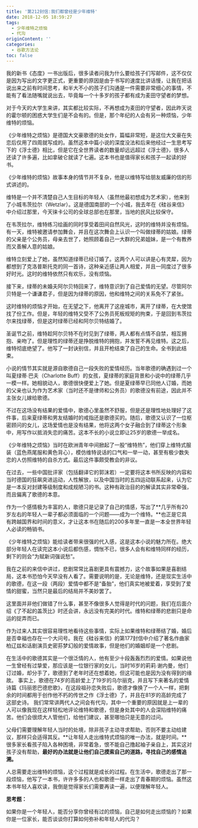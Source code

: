 ```yaml
---
title: '第212封信:我们都曾经是少年维特'
date: 2018-12-05 18:59:27
tags:
  - 少年维特之烦恼
  - 代沟
originContent: ''
categories:
  - 谷歌方法论
toc: false
---
```

我的新书《态度》一书出版后，很多读者问我为什么要给孩子们写邮件，这不仅仅是因为写出的文字更正式，更重要的原因是由于书写的速度比讲话慢，让我在把话说出来之前有时间思考，和半大不小的孩子们沟通是一件需要非常细心的事情，不能有了看法随嘴就说出去，毕竟每一个十多岁的孩子都有成为麦田守望者的梦想。

对于今天的大学生来讲，其实都比较实际，不再想成为麦田的守望者，因此昨天说的霍尔顿的困惑大学生们是不会有的。但是，那个年纪的人会有另一种烦恼，少年维特的烦恼。

《少年维特之烦恼》是德国大文豪歌德的处女作，篇幅非常短，是这位大文豪在失恋后仅用了四周就写成的。虽然这本中篇小说的深度没法和后来他经过一生思考写下的《浮士德》相比，但是它在全世界读者的数量却远远超过《浮士德》，很多人还读了许多遍，比如拿破仑就读了七遍。这本书也是值得家长和孩子一起读的好书。<escape><!-- more --></escape>

《少年维特的烦恼》故事本身的情节并不复杂，他是以维特写给朋友威廉的信的形式讲述的。

维特是一个并不清楚自己人生目标的年轻人（虽然他最初想成为艺术家），他来到了小城韦茨拉尔（Wetzlar）。这是德国南部的一个小城，我去年在《硅谷来信》中介绍过那里，今天徕卡公司的全球总部也在那里，当地的民风比较保守。

在韦茨拉尔，维特练习绘画的同时享受着田间自然风光，这时的维特并没有烦恼。有一天，维特被邀请参加舞会，并且在这次舞会上认识一个叫做绿蒂的姑娘。绿蒂的父亲是个公务员，母亲去世了，她照顾着自己一大群的兄弟姐妹，是一个有教养而又善解人意的姑娘。

维特立刻爱上了她，虽然知道绿蒂已经订婚了。这两个人可以讲是心有灵犀，因为都想到了克洛普斯托克的同一首诗，这种亲近感让两人相爱，并且一同度过了很多好时光。这时的维特依然只有欢乐，没有烦恼。

接下来，绿蒂的未婚夫阿尔贝特回来了，维特意识到了自己爱情的无望。尽管阿尔贝特是一个谦谦君子，但是因为绿蒂的原因，他和维特之间的关系免不了紧张。

这时维特的烦恼才开始，在无望之下，他离开了这座城市，离开了绿蒂，在大使馆找了份工作。但是，年轻的维特又受不了公务员死板规矩的拘束，于是回到韦茨拉尔来找绿蒂，但是这时绿蒂已经和阿尔贝特结婚了。

圣诞节之前，维特趁阿尔贝特不在时见到了绿蒂，两人都有点情不自禁，相互拥抱、亲吻了。但是理性的绿蒂还是挣脱维特的拥抱，并发誓不再见维特。这之后，维特彻底绝望了。他写了一封诀别信，并且开枪结束了自己的生命。全书到此结束。

小说的情节其实就是源自歌德自己一段失败的爱情经历。当年歌德的确遇到过一个叫夏绿蒂∙巴夫（Charlotte Buff）的女孩，夏绿蒂的家庭背景和小说中的绿蒂几乎一模一样。她相貌动人，歌德很快便爱上了她。但是夏绿蒂早已同他人订婚，而她的父亲也认为作为艺术家（当时还不是律师和公务员）的歌德没有前途，因此并不主张女儿嫁给歌德。

不过在这场没有结果的爱情中，歌德心里虽然不舒服，但是还是理性地处理好了这件事，后来夏绿蒂和男友结婚时的戒指还是歌德买的。随后，歌德又认识了一位枢密顾问的女儿，这场爱情也是没有结果，他将这两个女子融合到了绿蒂这个形象中，用写作以抵消失恋的痛苦。这本不长的小说立即让25岁的歌德一举成名。

《少年维特之烦恼》当时在欧洲青年中间掀起了一股“维特热”，他们穿上维特式服装（蓝色燕尾服和黄色背心），模仿维特说话的口气和一举一动，甚至有极少数失恋的人仿照维特的自杀方式。最后这件事颇受教会的非议。

在过去，一些中国批评家（包括翻译它的郭沫若）一定要将这本书所反映的内容和当时德国的狂飙突进运动，人性解放，以及中国当时的五四运动联系起来，认为它是一本反对封建等级制度和成规陋习的书。这种有政治目的的解读其实非常牵强，而且偏离了歌德的本意。

作为一个感情极为丰富的人，歌德只是记录了自己的情感，写出了**几乎所有20岁左右的年轻人一辈子都必须面临的一个问题——成为一个维特。**也正是它具有跨越国界和时间的意义，才让这本书在随后的200多年里一直是一本全世界年轻人必读的畅销书。

《少年维特之烦恼》能给读者带来很强的代入感，这是这本小说的魅力所在。绝大部分年轻人在读完这本小说后都伤感，惆怅不已，很多人会有和维特同样的经历，剩下的则会“为赋新词强说愁”。

我在之前的来信中讲过，悲剧常常比喜剧更具有震撼力，这个故事如果是喜剧结局，这本书恐怕今天早没有人看了。需要说明的是，无论是维特，还是现实生活中的歌德，在这一段（两段）爱情中都不是“备胎”，他们真实地被爱着，享受到了爱情的甜蜜，当然只是最后的结局并不美妙罢了。

这里面并非他们做错了什么事，甚至不像很多人觉得是时代的问题，我们在后面介绍《了不起的盖茨比》时还会讲，永远没有完美的时代。维特和绿蒂的悲剧只是命运的捉弄而已。

作为过来人其实很容易理性地看待这些事情，实际上如果维特和绿蒂结了婚，婚后是否幸福也存在一个大问号。我在《硅谷来信》的第177封信中介绍了著名作曲家柏辽兹和话剧演员史密荪梦幻般的爱情故事，但是他们的婚姻却是一个悲剧。

在生活中的歌德其实是一个很泛情的人，他有至少十段轰轰烈烈的爱情。如果说他一生曾经有过挚爱，那应该是一位银行家的女儿，当时16岁的莉莉∙谢内曼，他们订过婚，却分手了，歌德到了老年时还在想着她，但这可能也是因为没有得到的缘故。
事实上，歌德在74岁的高龄爱上了19岁的乌尔丽克，并且写下来著名的爱情诗篇《玛丽恩巴德悲歌》，在这段祖孙恋失败后，歌德才像换了一个人一样，把剩余的时间都用于创作他不朽的传世之作《浮士德》了，并且在81岁的高龄完成了这部史诗。
我们常常讲两代人之间会有代沟，其中一个重要的原因就是上一辈的人可以像我现在这样轻松地评论维特和歌德，但是身处其中的人会深陷维特的痛苦。他们会很烦大人管他们，给他们建议，甚至哪怕只是无意的过问。

父母们需要理解年轻人当时的处境，除非孩子主动寻求帮助，否则不要主动给建议，那样只会适得其反。**让年轻人走出维特式烦恼的唯一办法，就是时间。**很多家长看孩子陷入各种困境，非常着急，恨不能自己撸起袖子亲自上，其实这对孩子没有帮助，**最好的办法就是让他们自己摸索自己的道路，寻找自己的感情追溯。**

人总需要走出维特的烦恼，这个过程就是成长的过程。在生活中，歌德走出了那一段烦恼，他写了一本书，许许多多的人也和歌德一样走出了青春期的烦恼。虽然这本书年轻人喜欢读，我倒是觉得家长们需要再读一遍，以便理解年轻人。

**思考题：**

如果你是一个年轻人，能否分享你曾经有过的烦恼，自己是如何走出烦恼的？如果你是一位家长，能否谈谈你打算如何弥补和年轻人的代沟？